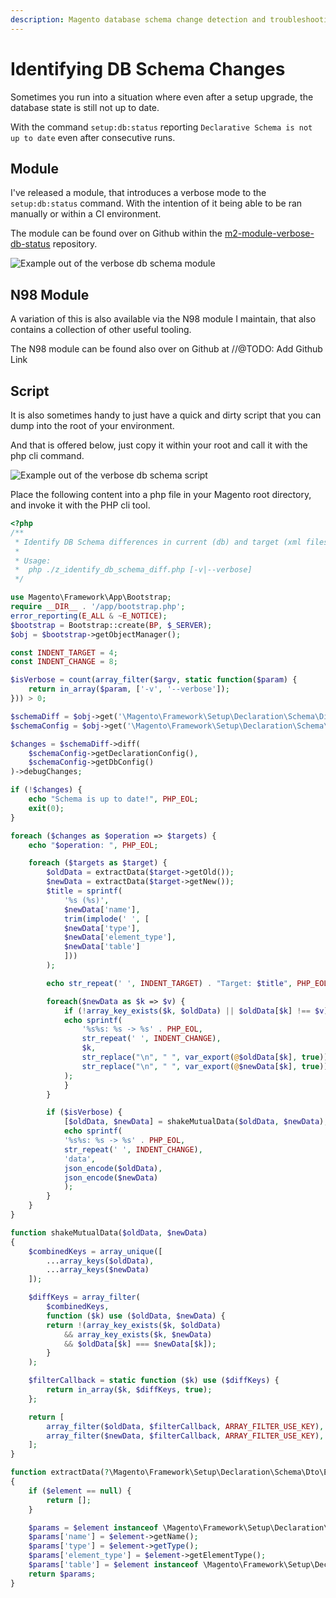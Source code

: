 ```yaml
---
description: Magento database schema change detection and troubleshooting guide for setup upgrade issues.
---
```

# Identifying DB Schema Changes

Sometimes you run into a situation where even after a setup upgrade, the database state is still not up to date.

With the command `setup:db:status` reporting `Declarative Schema is not up to date` even after consecutive runs.


## Module

I've released a module, that introduces a verbose mode to the `setup:db:status` command. With the intention of it being able to be ran manually or within a CI environment.

The module can be found over on Github within the [m2-module-verbose-db-status](https://github.com/SamJUK/m2-module-verbose-db-status/) repository.

![Example out of the verbose db schema module](/images/db-schema-module.png)


## N98 Module

A variation of this is also available via the N98 module I maintain, that also contains a collection of other useful tooling.

The N98 module can be found also over on Github at //@TODO: Add Github Link

## Script

It is also sometimes handy to just have a quick and dirty script that you can dump into the root of your environment. 

And that is offered below, just copy it within your root and call it with the php cli command.

![Example out of the verbose db schema script](/images/db-schema-script.png)


Place the following content into a php file in your Magento root directory, and invoke it with the PHP cli tool.

```php
<?php
/**
 * Identify DB Schema differences in current (db) and target (xml files) state.
 * 
 * Usage:
 *  php ./z_identify_db_schema_diff.php [-v|--verbose]
 */

use Magento\Framework\App\Bootstrap;
require __DIR__ . '/app/bootstrap.php';
error_reporting(E_ALL & ~E_NOTICE);
$bootstrap = Bootstrap::create(BP, $_SERVER);
$obj = $bootstrap->getObjectManager();

const INDENT_TARGET = 4;
const INDENT_CHANGE = 8;

$isVerbose = count(array_filter($argv, static function($param) {
    return in_array($param, ['-v', '--verbose']);
})) > 0;

$schemaDiff = $obj->get('\Magento\Framework\Setup\Declaration\Schema\Diff\SchemaDiff');
$schemaConfig = $obj->get('\Magento\Framework\Setup\Declaration\Schema\SchemaConfigInterface');

$changes = $schemaDiff->diff(
    $schemaConfig->getDeclarationConfig(),
    $schemaConfig->getDbConfig()
)->debugChanges;

if (!$changes) {
    echo "Schema is up to date!", PHP_EOL;
    exit(0);
}

foreach ($changes as $operation => $targets) {
    echo "$operation: ", PHP_EOL;

    foreach ($targets as $target) {
        $oldData = extractData($target->getOld());
        $newData = extractData($target->getNew());
        $title = sprintf(
            '%s (%s)',
            $newData['name'],
            trim(implode(' ', [
            $newData['type'],
            $newData['element_type'],
            $newData['table']
            ]))
        );

        echo str_repeat(' ', INDENT_TARGET) . "Target: $title", PHP_EOL;

        foreach($newData as $k => $v) {
            if (!array_key_exists($k, $oldData) || $oldData[$k] !== $v) {
            echo sprintf(
                '%s%s: %s -> %s' . PHP_EOL,
                str_repeat(' ', INDENT_CHANGE),
                $k,
                str_replace("\n", " ", var_export(@$oldData[$k], true)),
                str_replace("\n", " ", var_export(@$newData[$k], true))
            );
            }
        }

        if ($isVerbose) {
            [$oldData, $newData] = shakeMutualData($oldData, $newData);
            echo sprintf(
            '%s%s: %s -> %s' . PHP_EOL,
            str_repeat(' ', INDENT_CHANGE),
            'data',
            json_encode($oldData),
            json_encode($newData)
            );
        }
    }
}

function shakeMutualData($oldData, $newData)
{
    $combinedKeys = array_unique([
        ...array_keys($oldData),
        ...array_keys($newData)
    ]);

    $diffKeys = array_filter(
        $combinedKeys,
        function ($k) use ($oldData, $newData) {
        return !(array_key_exists($k, $oldData)
            && array_key_exists($k, $newData)
            && $oldData[$k] === $newData[$k]);
        }
    );

    $filterCallback = static function ($k) use ($diffKeys) {
        return in_array($k, $diffKeys, true);
    };

    return [
        array_filter($oldData, $filterCallback, ARRAY_FILTER_USE_KEY),
        array_filter($newData, $filterCallback, ARRAY_FILTER_USE_KEY),
    ];
}

function extractData(?\Magento\Framework\Setup\Declaration\Schema\Dto\ElementInterface $element): array
{
    if ($element == null) {
        return [];
    }

    $params = $element instanceof \Magento\Framework\Setup\Declaration\Schema\Dto\ElementDiffAwareInterface ? $element->getDiffSensitiveParams() : [];
    $params['name'] = $element->getName();
    $params['type'] = $element->getType();
    $params['element_type'] = $element->getElementType();
    $params['table'] = $element instanceof \Magento\Framework\Setup\Declaration\Schema\Dto\TableElementInterface ? $element->getTable()->getName() : '';
    return $params;
}
```